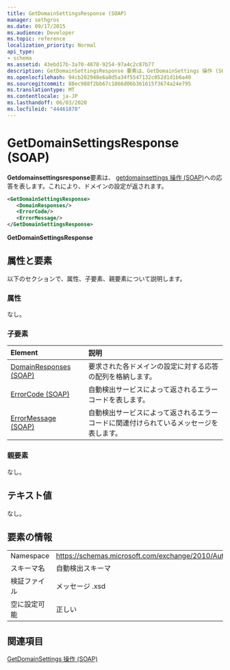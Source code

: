 ```yaml
---
title: GetDomainSettingsResponse (SOAP)
manager: sethgros
ms.date: 09/17/2015
ms.audience: Developer
ms.topic: reference
localization_priority: Normal
api_type:
- schema
ms.assetid: 43ebd17b-3a70-4878-9254-97a4c2c87b77
description: GetDomainSettingsResponse 要素は、GetDomainSettings 操作 (SOAP) への応答を表します。これにより、ドメインの設定が返されます。
ms.openlocfilehash: 94cb202948e6a0d5a34f5547132c052d1d1b6a40
ms.sourcegitcommit: 88ec988f2bb67c1866d06b361615f3674a24e795
ms.translationtype: MT
ms.contentlocale: ja-JP
ms.lasthandoff: 06/03/2020
ms.locfileid: "44461878"
---
```

# <a name="getdomainsettingsresponse-soap"></a>GetDomainSettingsResponse (SOAP)

**Getdomainsettingsresponse**要素は、 [getdomainsettings 操作 (SOAP)](getdomainsettings-operation-soap.md)への応答を表します。これにより、ドメインの設定が返されます。
  
```XML
<GetDomainSettingsResponse>
   <DomainResponses/>
   <ErrorCode/>
   <ErrorMessage/>
</GetDomainSettingsResponse>
```

 **GetDomainSettingsResponse**
## <a name="attributes-and-elements"></a>属性と要素

以下のセクションで、属性、子要素、親要素について説明します。
  
### <a name="attributes"></a>属性

なし。
  
### <a name="child-elements"></a>子要素

|**Element**|**説明**|
|:-----|:-----|
|[DomainResponses (SOAP)](domainresponses-soap.md) <br/> |要求された各ドメインの設定に対する応答の配列を格納します。  <br/> |
|[ErrorCode (SOAP)](errorcode-soap.md) <br/> |自動検出サービスによって返されるエラーコードを表します。  <br/> |
|[ErrorMessage (SOAP)](errormessage-soap.md) <br/> |自動検出サービスによって返されるエラーコードに関連付けられているメッセージを表します。  <br/> |
   
### <a name="parent-elements"></a>親要素

なし。
  
## <a name="text-value"></a>テキスト値

なし。
  
## <a name="element-information"></a>要素の情報

|||
|:-----|:-----|
|Namespace  <br/> |https://schemas.microsoft.com/exchange/2010/Autodiscover  <br/> |
|スキーマ名  <br/> |自動検出スキーマ  <br/> |
|検証ファイル  <br/> |メッセージ .xsd  <br/> |
|空に設定可能  <br/> |正しい  <br/> |
   
## <a name="see-also"></a>関連項目



[GetDomainSettings 操作 (SOAP)](getdomainsettings-operation-soap.md)

